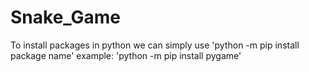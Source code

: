 # Snake_Game
To install packages in python we can simply use 
'python -m pip install package name'
example: 'python -m pip install pygame'
